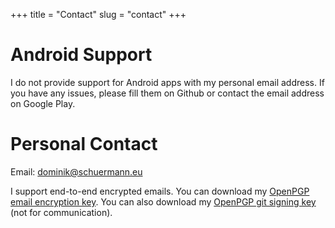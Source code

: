 +++
title = "Contact"
slug = "contact"
+++

# Android Support
I do not provide support for Android apps with my personal email address.
If you have any issues, please fill them on Github or contact the email address on Google Play.

# Personal Contact
Email: dominik@schuermann.eu

I support end-to-end encrypted emails.
You can download my [OpenPGP email encryption key](https://keys.openpgp.org/search?q=dominik%40schuermann.eu).
You can also download my [OpenPGP git signing key](https://keys.openpgp.org/search?q=9E287AEA392107A5BDEE15176411A09443B83D62) (not for communication).
